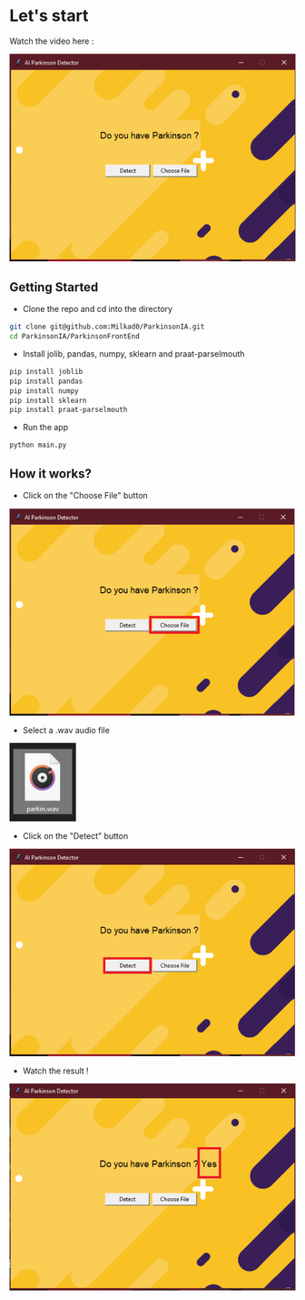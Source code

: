# Let's start

Watch the video here :

![](img/ExampleApp.PNG)

## Getting Started
- Clone the repo and cd into the directory
```sh
git clone git@github.com:Milkad0/ParkinsonIA.git
cd ParkinsonIA/ParkinsonFrontEnd
```
- Install jolib, pandas, numpy, sklearn and praat-parselmouth
```sh
pip install joblib
pip install pandas
pip install numpy
pip install sklearn
pip install praat-parselmouth
```
- Run the app
```sh
python main.py
```
## How it works?


- Click on the "Choose File" button

![](img/ScreenAIStep1.png)

- Select a .wav audio file

![](img/parkinScreenWav.PNG)

- Click on the "Detect" button

![](img/ScreenAIStep2.png)

- Watch the result !

![](img/ScreenAIStep3.png)
